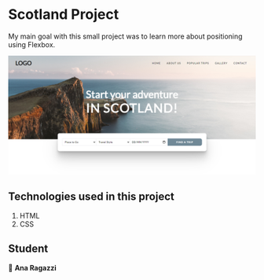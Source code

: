 # Scotland Project

My main goal with this small project was to learn more about positioning using Flexbox.

![alt text](https://github.com/ragazziana/projectscotland/blob/master/images/printscreen.png?raw=true "Javascript")

## Technologies used in this project

1. HTML
1. CSS

## Student

👩 
**Ana Ragazzi**
